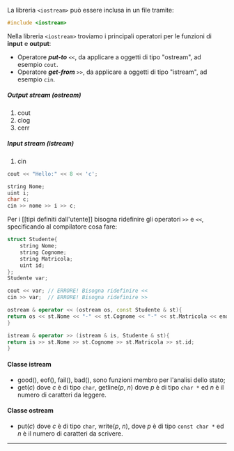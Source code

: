 La libreria `<iostream>` può essere inclusa in un file tramite:
```cpp
#include <iostream>
```

Nella libreria `<iostream>` troviamo i principali operatori per le funzioni di **input** e **output**:

- Operatore ***put-to*** `<<`, da applicare a oggetti di tipo "ostream", ad esempio `cout`.
- Operatore ***get-from*** `>>`, da applicare a oggetti di tipo "istream", ad esempio `cin`.
##### Output stream (ostream)
1. cout
2. clog
3. cerr
##### Input stream (istream)
1. cin

```cpp
cout << "Hello:" << 8 << 'c';

string Nome;
uint i;
char c;
cin >> nome >> i >> c;
```

Per i [[tipi definiti dall'utente]] bisogna ridefinire gli operatori `>>` e `<<`, specificando al compilatore cosa fare:
```cpp
struct Studente{
	string Nome;
	string Cognome;
	string Matricola;
	uint id;
};
Studente var;

cout << var; // ERRORE! Bisogna ridefinire <<
cin >> var;  // ERRORE! Bisogna ridefinire >>

ostream & operator << (ostream os, const Studente & st){
return os << st.Nome << "-" << st.Cognome << "-" << st.Matricola << endl;
}

istream & operator >> (istream & is, Studente & st){
return is >> st.Nome >> st.Cognome >> st.Matricola >> st.id;
}
```

#### Classe istream

- good(), eof(), fail(), bad(), sono funzioni membro per l'analisi dello stato;
- get($c$) dove $c$ è di tipo `char`, getline($p$, $n$) dove $p$ è di tipo `char *`  ed $n$ è il numero di caratteri da leggere.

#### Classe ostream
- put($c$) dove $c$ è di tipo `char`, write($p$, $n$), dove $p$ è di tipo `const char *` ed $n$ è il numero di caratteri da scrivere.
---
